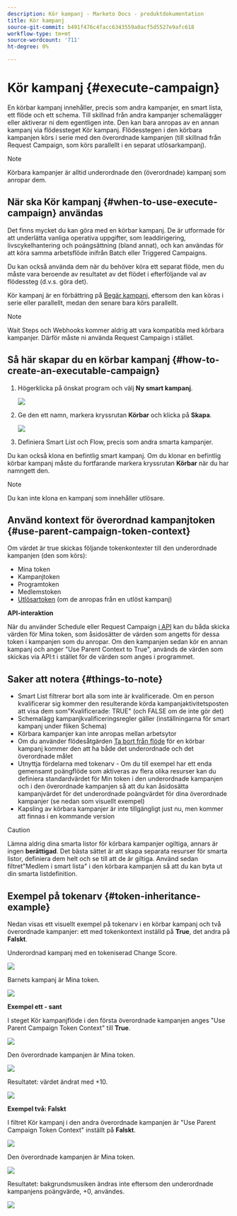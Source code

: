 ```yaml
---
description: Kör kampanj - Marketo Docs - produktdokumentation
title: Kör kampanj
source-git-commit: b491f476c4facc6343559a0acf5d5527e9afc618
workflow-type: tm+mt
source-wordcount: '711'
ht-degree: 0%

---
```


# Kör kampanj {#execute-campaign}

En körbar kampanj innehåller, precis som andra kampanjer, en smart lista, ett flöde och ett schema. Till skillnad från andra kampanjer schemalägger eller aktiverar ni dem egentligen inte. Den kan bara anropas av en annan kampanj via flödessteget Kör kampanj. Flödesstegen i den körbara kampanjen körs i serie med den överordnade kampanjen (till skillnad från Request Campaign, som körs parallellt i en separat utlösarkampanj).

>[!NOTE]
>
>Körbara kampanjer är alltid underordnade den (överordnade) kampanj som anropar dem.

## När ska Kör kampanj {#when-to-use-execute-campaign} användas

Det finns mycket du kan göra med en körbar kampanj. De är utformade för att underlätta vanliga operativa uppgifter, som leaddirigering, livscykelhantering och poängsättning (bland annat), och kan användas för att köra samma arbetsflöde inifrån Batch eller Triggered Campaigns.

Du kan också använda dem när du behöver köra ett separat flöde, men du måste vara beroende av resultatet av det flödet i efterföljande val av flödessteg (d.v.s. göra det).

Kör kampanj är en förbättring på [Begär kampanj](/help/marketo/product-docs/core-marketo-concepts/smart-campaigns/flow-actions/request-campaign.md), eftersom den kan köras i serie eller parallellt, medan den senare bara körs parallellt.

>[!NOTE]
>
>Wait Steps och Webhooks kommer aldrig att vara kompatibla med körbara kampanjer. Därför måste ni använda Request Campaign i stället.

## Så här skapar du en körbar kampanj {#how-to-create-an-executable-campaign}

1. Högerklicka på önskat program och välj **Ny smart kampanj**.

   ![](assets/execute-campaign-1.png)

1. Ge den ett namn, markera kryssrutan **Körbar** och klicka på **Skapa**.

   ![](assets/execute-campaign-2.png)

1. Definiera Smart List och Flow, precis som andra smarta kampanjer.

Du kan också klona en befintlig smart kampanj. Om du klonar en befintlig körbar kampanj måste du fortfarande markera kryssrutan **Körbar** när du har namngett den.

>[!NOTE]
>
>Du kan inte klona en kampanj som innehåller utlösare.

## Använd kontext för överordnad kampanjtoken {#use-parent-campaign-token-context}

Om värdet är true skickas följande tokenkontexter till den underordnade kampanjen (den som körs):

* Mina token
* Kampanjtoken
* Programtoken
* Medlemstoken
* [Utlösartoken](/help/marketo/product-docs/marketo-sales-insight/msi-for-salesforce/features/tabs-in-the-msi-panel/interesting-moments/trigger-tokens-for-interesting-moments.md)  (om de anropas från en utlöst kampanj)

**API-interaktion**

När du använder Schedule eller Request Campaign [i API](https://developers.marketo.com/rest-api/assets/smart-campaigns/#batch) kan du båda skicka värden för Mina token, som åsidosätter de värden som angetts för dessa token i kampanjen som du anropar. Om den kampanjen sedan kör en annan kampanj och anger &quot;Use Parent Context to True&quot;, används de värden som skickas via API:t i stället för de värden som anges i programmet.

## Saker att notera {#things-to-note}

* Smart List filtrerar bort alla som inte är kvalificerade. Om en person kvalificerar sig kommer den resulterande körda kampanjaktivitetsposten att visa dem som&quot;Kvalificerade: TRUE&quot; (och FALSE om de inte gör det)
* Schemalägg kampanjkvalificeringsregler gäller (inställningarna för smart kampanj under fliken Schema)
* Körbara kampanjer kan inte anropas mellan arbetsytor
* Om du använder flödesåtgärden [Ta bort från flöde](/help/marketo/product-docs/core-marketo-concepts/smart-campaigns/flow-actions/remove-from-flow.md) för en körbar kampanj kommer den att ha både det underordnade och det överordnade målet
* Utnyttja fördelarna med tokenarv - Om du till exempel har ett enda gemensamt poängflöde som aktiveras av flera olika resurser kan du definiera standardvärdet för Min token i den underordnade kampanjen och i den överordnade kampanjen så att du kan åsidosätta kampanjvärdet för det underordnade poängvärdet för dina överordnade kampanjer (se nedan som visuellt exempel)
* Kapsling av körbara kampanjer är inte tillgängligt just nu, men kommer att finnas i en kommande version

>[!CAUTION]
>
>Lämna aldrig dina smarta listor för körbara kampanjer ogiltiga, annars är ingen **berättigad**. Det bästa sättet är att skapa separata resurser för smarta listor, definiera dem helt och se till att de är giltiga. Använd sedan filtret&quot;Medlem i smart lista&quot; i den körbara kampanjen så att du kan byta ut din smarta listdefinition.

## Exempel på tokenarv {#token-inheritance-example}

Nedan visas ett visuellt exempel på tokenarv i en körbar kampanj och två överordnade kampanjer: ett med tokenkontext inställd på **True**, det andra på **Falskt**.

Underordnad kampanj med en tokeniserad Change Score.

![](assets/execute-campaign-3.png)

Barnets kampanj är Mina token.

![](assets/execute-campaign-4.png)

**Exempel ett - sant**

I steget Kör kampanjflöde i den första överordnade kampanjen anges &quot;Use Parent Campaign Token Context&quot; till **True**.

![](assets/execute-campaign-5.png)

Den överordnade kampanjen är Mina token.

![](assets/execute-campaign-6.png)

Resultatet: värdet ändrat med +10.

![](assets/execute-campaign-7.png)

**Exempel två: Falskt**

I filtret Kör kampanj i den andra överordnade kampanjen är &quot;Use Parent Campaign Token Context&quot; inställt på **Falskt**.

![](assets/execute-campaign-8.png)

Den överordnade kampanjen är Mina token.

![](assets/execute-campaign-9.png)

Resultatet: bakgrundsmusiken ändras inte eftersom den underordnade kampanjens poängvärde, +0, användes.

![](assets/execute-campaign-10.png)
